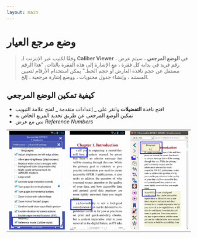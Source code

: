 ```yaml
---
layout: main
---
```


# وضع مرجع العيار

> وفقًا لكتيب عبر الإنترنت لـ **Caliber Viewer** ، في **الوضع المرجعي** ، سيتم عرض رقم فريد في بداية كل فقرة ، مع الإشارة إلى هذه الفقرة بالذات. &quot;هذا الرقم مستقل عن حجم نافذة العارض أو حجم الخط.&quot; يمكن استخدام الأرقام لتعيين المستند ، وإنشاء جدول محتويات ، ووضع إشارة مرجعية ، إلخ.

## كيفية تمكين الوضع المرجعي
* افتح نافذة **التفضيلات** وانقر على _ إعدادات متقدمة _ لفتح علامة التبويب
* تمكين الوضع المرجعي عن طريق تحديد المربع الخاص به
* نص مع عرض _Reference Numbers_

||||
|-|-|-|
|![](1.png)|![](3.png)|![](2.png)|
